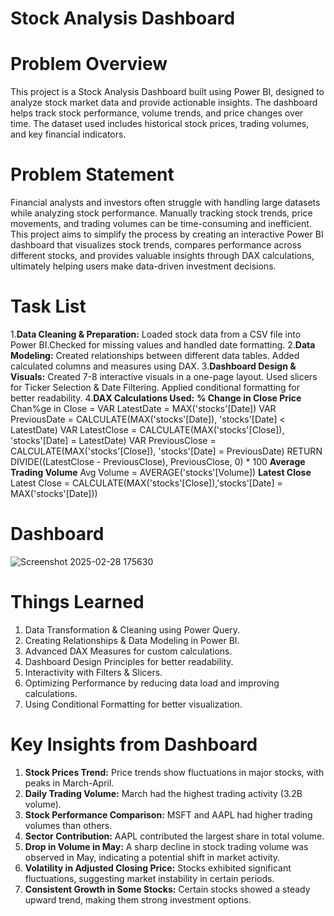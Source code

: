 # Stock Analysis Dashboard

# Problem Overview
This project is a Stock Analysis Dashboard built using Power BI, designed to analyze stock market data and provide actionable insights. The dashboard helps track stock performance, volume trends, and price changes over time. The dataset used includes historical stock prices, trading volumes, and key financial indicators.

# Problem Statement
Financial analysts and investors often struggle with handling large datasets while analyzing stock performance. Manually tracking stock trends, price movements, and trading volumes can be time-consuming and inefficient. This project aims to simplify the process by creating an interactive Power BI dashboard that visualizes stock trends, compares performance across different stocks, and provides valuable insights through DAX calculations, ultimately helping users make data-driven investment decisions.

# Task List
1.**Data Cleaning & Preparation:** Loaded stock data from a CSV file into Power BI.Checked for missing values and handled date formatting.
2.**Data Modeling:** Created relationships between different data tables. Added calculated columns and measures using DAX.
3.**Dashboard Design & Visuals:** Created 7-8 interactive visuals in a one-page layout. Used slicers for Ticker Selection & Date Filtering. Applied conditional formatting for better readability.
4.**DAX Calculations Used:**
**% Change in Close Price**
Chan%ge in Close = 
VAR LatestDate = MAX('stocks'[Date])
VAR PreviousDate = CALCULATE(MAX('stocks'[Date]), 'stocks'[Date] < LatestDate)
VAR LatestClose = CALCULATE(MAX('stocks'[Close]), 'stocks'[Date] = LatestDate)
VAR PreviousClose = CALCULATE(MAX('stocks'[Close]), 'stocks'[Date] = PreviousDate)
RETURN DIVIDE((LatestClose - PreviousClose), PreviousClose, 0) * 100
**Average Trading Volume**
Avg Volume = AVERAGE('stocks'[Volume])
**Latest Close**
Latest Close = 
CALCULATE(MAX('stocks'[Close]),'stocks'[Date] = MAX('stocks'[Date]))

# Dashboard
![Screenshot 2025-02-28 175630](https://github.com/user-attachments/assets/2dcad2e2-869c-4106-9c73-fe9629a1d7d3)

# Things Learned
1. Data Transformation & Cleaning using Power Query.
2. Creating Relationships & Data Modeling in Power BI.
3. Advanced DAX Measures for custom calculations.
4. Dashboard Design Principles for better readability.
5. Interactivity with Filters & Slicers.
6. Optimizing Performance by reducing data load and improving calculations.
7. Using Conditional Formatting for better visualization.

# Key Insights from Dashboard
1. **Stock Prices Trend:** Price trends show fluctuations in major stocks, with peaks in March-April.
2. **Daily Trading Volume:** March had the highest trading activity (3.2B volume).
3. **Stock Performance Comparison:** MSFT and AAPL had higher trading volumes than others.
4. **Sector Contribution:** AAPL contributed the largest share in total volume.
5. **Drop in Volume in May:** A sharp decline in stock trading volume was observed in May, indicating a potential shift in market activity.
6. **Volatility in Adjusted Closing Price:** Stocks exhibited significant fluctuations, suggesting market instability in certain periods.
7. **Consistent Growth in Some Stocks:** Certain stocks showed a steady upward trend, making them strong investment options.
